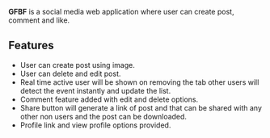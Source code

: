 **GFBF** is a social media web application where user can create post, comment and like. 

## Features
- User can create post using image.
- User can delete and edit post.
- Real time active user will be shown on removing the tab other users will detect the event instantly and update the list.
- Comment feature added with edit and delete options.
- Share button will generate a link of post and that can be shared with any other non users and the post can be downloaded.
- Profile link and view profile options provided.